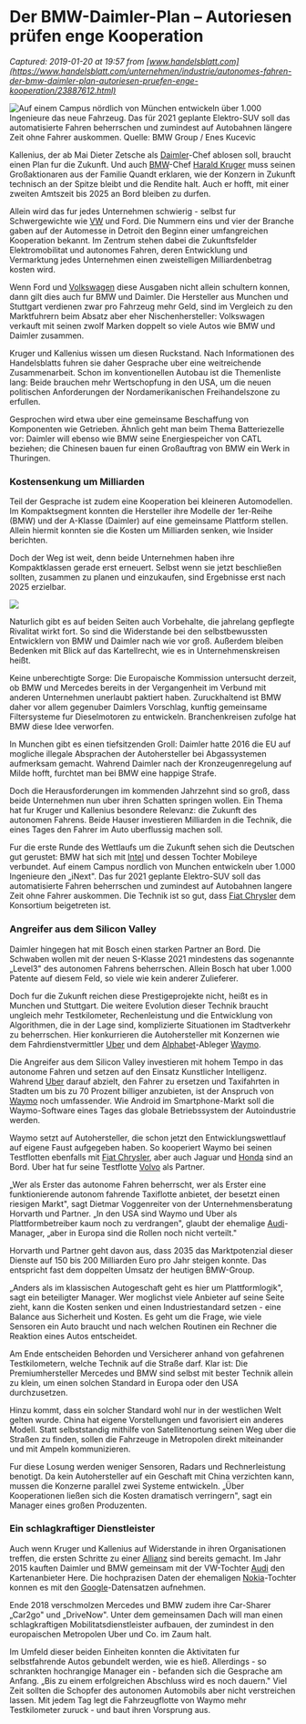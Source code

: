 # Der BMW-Daimler-Plan – Autoriesen prüfen enge Kooperation

_Captured: 2019-01-20 at 19:57 from [www.handelsblatt.com](https://www.handelsblatt.com/unternehmen/industrie/autonomes-fahren-der-bmw-daimler-plan-autoriesen-pruefen-enge-kooperation/23887612.html)_

![Auf einem Campus nördlich von München entwickeln über 1.000 Ingenieure das neue Fahrzeug. Das für 2021 geplante Elektro-SUV soll das automatisierte Fahren beherrschen und zumindest auf Autobahnen längere Zeit ohne Fahrer auskommen. Quelle: BMW Group / Enes Kucevic](https://www.handelsblatt.com/images/bmw-vision-inext/23888378/3-format2020.jpg)

Kallenius, der ab Mai Dieter Zetsche als [Daimler](https://www.handelsblatt.com/themen/daimler)-Chef ablosen soll, braucht einen Plan fur die Zukunft. Und auch [BMW](https://www.handelsblatt.com/themen/bmw)-Chef [Harald Kruger](https://www.handelsblatt.com/themen/harald-krueger) muss seinen Großaktionaren aus der Familie Quandt erklaren, wie der Konzern in Zukunft technisch an der Spitze bleibt und die Rendite halt. Auch er hofft, mit einer zweiten Amtszeit bis 2025 an Bord bleiben zu durfen.

Allein wird das fur jedes Unternehmen schwierig - selbst fur Schwergewichte wie [VW](https://finanzen.handelsblatt.com/include_chart.htn?sektion=redirectPortrait&suchbegriff=DE0007664039) und Ford. Die Nummern eins und vier der Branche gaben auf der Automesse in Detroit den Beginn einer umfangreichen Kooperation bekannt. Im Zentrum stehen dabei die Zukunftsfelder Elektromobilitat und autonomes Fahren, deren Entwicklung und Vermarktung jedes Unternehmen einen zweistelligen Milliardenbetrag kosten wird.

Wenn Ford und [Volkswagen](https://www.handelsblatt.com/themen/volkswagen) diese Ausgaben nicht allein schultern konnen, dann gilt dies auch fur BMW und Daimler. Die Hersteller aus Munchen und Stuttgart verdienen zwar pro Fahrzeug mehr Geld, sind im Vergleich zu den Marktfuhrern beim Absatz aber eher Nischenhersteller: Volkswagen verkauft mit seinen zwolf Marken doppelt so viele Autos wie BMW und Daimler zusammen.

Kruger und Kallenius wissen um diesen Ruckstand. Nach Informationen des Handelsblatts fuhren sie daher Gesprache uber eine weitreichende Zusammenarbeit. Schon im konventionellen Autobau ist die Themenliste lang: Beide brauchen mehr Wertschopfung in den USA, um die neuen politischen Anforderungen der Nordamerikanischen Freihandelszone zu erfullen.

Gesprochen wird etwa uber eine gemeinsame Beschaffung von Komponenten wie Getrieben. Ähnlich geht man beim Thema Batteriezelle vor: Daimler will ebenso wie BMW seine Energiespeicher von CATL beziehen; die Chinesen bauen fur einen Großauftrag von BMW ein Werk in Thuringen.

### Kostensenkung um Milliarden

Teil der Gesprache ist zudem eine Kooperation bei kleineren Automodellen. Im Kompaktsegment konnten die Hersteller ihre Modelle der 1er-Reihe (BMW) und der A-Klasse (Daimler) auf eine gemeinsame Plattform stellen. Allein hiermit konnten sie die Kosten um Milliarden senken, wie Insider berichten.

Doch der Weg ist weit, denn beide Unternehmen haben ihre Kompaktklassen gerade erst erneuert. Selbst wenn sie jetzt beschließen sollten, zusammen zu planen und einzukaufen, sind Ergebnisse erst nach 2025 erzielbar.

![](https://c.iqcontentplatform.de/cdn/asset/media/crt/3694/8/1/03465a84-bf3e-4722-a8f1-1b4ff2c9f07b.jpg?v=1543228110)

Naturlich gibt es auf beiden Seiten auch Vorbehalte, die jahrelang gepflegte Rivalitat wirkt fort. So sind die Widerstande bei den selbstbewussten Entwicklern von BMW und Daimler nach wie vor groß. Außerdem bleiben Bedenken mit Blick auf das Kartellrecht, wie es in Unternehmenskreisen heißt.

Keine unberechtigte Sorge: Die Europaische Kommission untersucht derzeit, ob BMW und Mercedes bereits in der Vergangenheit im Verbund mit anderen Unternehmen unerlaubt paktiert haben. Zuruckhaltend ist BMW daher vor allem gegenuber Daimlers Vorschlag, kunftig gemeinsame Filtersysteme fur Dieselmotoren zu entwickeln. Branchenkreisen zufolge hat BMW diese Idee verworfen.

In Munchen gibt es einen tiefsitzenden Groll: Daimler hatte 2016 die EU auf mogliche illegale Absprachen der Autohersteller bei Abgassystemen aufmerksam gemacht. Wahrend Daimler nach der Kronzeugenregelung auf Milde hofft, furchtet man bei BMW eine happige Strafe.

Doch die Herausforderungen im kommenden Jahrzehnt sind so groß, dass beide Unternehmen nun uber ihren Schatten springen wollen. Ein Thema hat fur Kruger und Kallenius besondere Relevanz: die Zukunft des autonomen Fahrens. Beide Hauser investieren Milliarden in die Technik, die eines Tages den Fahrer im Auto uberflussig machen soll.

Fur die erste Runde des Wettlaufs um die Zukunft sehen sich die Deutschen gut gerustet: BMW hat sich mit [Intel](https://finanzen.handelsblatt.com/include_chart.htn?sektion=redirectPortrait&suchbegriff=US4581401001) und dessen Tochter Mobileye verbundet. Auf einem Campus nordlich von Munchen entwickeln uber 1.000 Ingenieure den „iNext". Das fur 2021 geplante Elektro-SUV soll das automatisierte Fahren beherrschen und zumindest auf Autobahnen langere Zeit ohne Fahrer auskommen. Die Technik ist so gut, dass [Fiat Chrysler](https://finanzen.handelsblatt.com/include_chart.htn?sektion=redirectPortrait&suchbegriff=NL0010877643) dem Konsortium beigetreten ist.

### Angreifer aus dem Silicon Valley

Daimler hingegen hat mit Bosch einen starken Partner an Bord. Die Schwaben wollen mit der neuen S-Klasse 2021 mindestens das sogenannte „Level3" des autonomen Fahrens beherrschen. Allein Bosch hat uber 1.000 Patente auf diesem Feld, so viele wie kein anderer Zulieferer.

Doch fur die Zukunft reichen diese Prestigeprojekte nicht, heißt es in Munchen und Stuttgart. Die weitere Evolution dieser Technik braucht ungleich mehr Testkilometer, Rechenleistung und die Entwicklung von Algorithmen, die in der Lage sind, komplizierte Situationen im Stadtverkehr zu beherrschen. Hier konkurrieren die Autohersteller mit Konzernen wie dem Fahrdienstvermittler [Uber](https://finanzen.handelsblatt.com/include_chart.htn?sektion=redirectPortrait&suchbegriff=US6438482035) und dem [Alphabet](https://finanzen.handelsblatt.com/include_chart.htn?sektion=redirectPortrait&suchbegriff=US02079K3059)-Ableger [Waymo](https://www.handelsblatt.com/themen/waymo).

Die Angreifer aus dem Silicon Valley investieren mit hohem Tempo in das autonome Fahren und setzen auf den Einsatz Kunstlicher Intelligenz. Wahrend [Uber](https://www.handelsblatt.com/themen/uber) darauf abzielt, den Fahrer zu ersetzen und Taxifahrten in Stadten um bis zu 70 Prozent billiger anzubieten, ist der Anspruch von [Waymo](https://www.handelsblatt.com/themen/waymo) noch umfassender. Wie Android im Smartphone-Markt soll die Waymo-Software eines Tages das globale Betriebssystem der Autoindustrie werden.

Waymo setzt auf Autohersteller, die schon jetzt den Entwicklungswettlauf auf eigene Faust aufgegeben haben. So kooperiert Waymo bei seinen Testflotten ebenfalls mit [Fiat Chrysler](https://www.handelsblatt.com/themen/fiat-chrysler), aber auch Jaguar und [Honda](https://finanzen.handelsblatt.com/include_chart.htn?sektion=redirectPortrait&suchbegriff=JP3854600008) sind an Bord. Uber hat fur seine Testflotte [Volvo](https://finanzen.handelsblatt.com/include_chart.htn?sektion=redirectPortrait&suchbegriff=SE0000115420) als Partner.

„Wer als Erster das autonome Fahren beherrscht, wer als Erster eine funktionierende autonom fahrende Taxiflotte anbietet, der besetzt einen riesigen Markt", sagt Dietmar Voggenreiter von der Unternehmensberatung Horvarth und Partner. „In den USA sind Waymo und Uber als Plattformbetreiber kaum noch zu verdrangen", glaubt der ehemalige [Audi](https://finanzen.handelsblatt.com/include_chart.htn?sektion=redirectPortrait&suchbegriff=DE0006757008)-Manager, „aber in Europa sind die Rollen noch nicht verteilt."

Horvarth und Partner geht davon aus, dass 2035 das Marktpotenzial dieser Dienste auf 150 bis 200 Milliarden Euro pro Jahr steigen konnte. Das entspricht fast dem doppelten Umsatz der heutigen BMW-Group.

„Anders als im klassischen Autogeschaft geht es hier um Plattformlogik", sagt ein beteiligter Manager. Wer moglichst viele Anbieter auf seine Seite zieht, kann die Kosten senken und einen Industriestandard setzen - eine Balance aus Sicherheit und Kosten. Es geht um die Frage, wie viele Sensoren ein Auto braucht und nach welchen Routinen ein Rechner die Reaktion eines Autos entscheidet.

Am Ende entscheiden Behorden und Versicherer anhand von gefahrenen Testkilometern, welche Technik auf die Straße darf. Klar ist: Die Premiumhersteller Mercedes und BMW sind selbst mit bester Technik allein zu klein, um einen solchen Standard in Europa oder den USA durchzusetzen.

Hinzu kommt, dass ein solcher Standard wohl nur in der westlichen Welt gelten wurde. China hat eigene Vorstellungen und favorisiert ein anderes Modell. Statt selbststandig mithilfe von Satellitenortung seinen Weg uber die Straßen zu finden, sollen die Fahrzeuge in Metropolen direkt miteinander und mit Ampeln kommunizieren.

Fur diese Losung werden weniger Sensoren, Radars und Rechnerleistung benotigt. Da kein Autohersteller auf ein Geschaft mit China verzichten kann, mussen die Konzerne parallel zwei Systeme entwickeln. „Über Kooperationen ließen sich die Kosten dramatisch verringern", sagt ein Manager eines großen Produzenten.

### Ein schlagkraftiger Dienstleister

Auch wenn Kruger und Kallenius auf Widerstande in ihren Organisationen treffen, die ersten Schritte zu einer [Allianz](https://finanzen.handelsblatt.com/include_chart.htn?sektion=redirectPortrait&suchbegriff=DE0008404005) sind bereits gemacht. Im Jahr 2015 kauften Daimler und BMW gemeinsam mit der VW-Tochter [Audi](https://www.handelsblatt.com/themen/audi) den Kartenanbieter Here. Die hochprazisen Daten der ehemaligen [Nokia](https://finanzen.handelsblatt.com/include_chart.htn?sektion=redirectPortrait&suchbegriff=FI0009000681)-Tochter konnen es mit den [Google](https://finanzen.handelsblatt.com/include_chart.htn?sektion=redirectPortrait&suchbegriff=US02079K3059)-Datensatzen aufnehmen.

Ende 2018 verschmolzen Mercedes und BMW zudem ihre Car-Sharer „Car2go" und „DriveNow". Unter dem gemeinsamen Dach will man einen schlagkraftigen Mobilitatsdienstleister aufbauen, der zumindest in den europaischen Metropolen Uber und Co. im Zaum halt.

Im Umfeld dieser beiden Einheiten konnten die Aktivitaten fur selbstfahrende Autos gebundelt werden, wie es hieß. Allerdings - so schrankten hochrangige Manager ein - befanden sich die Gesprache am Anfang. „Bis zu einem erfolgreichen Abschluss wird es noch dauern." Viel Zeit sollten die Schopfer des autonomen Automobils aber nicht verstreichen lassen. Mit jedem Tag legt die Fahrzeugflotte von Waymo mehr Testkilometer zuruck - und baut ihren Vorsprung aus.

